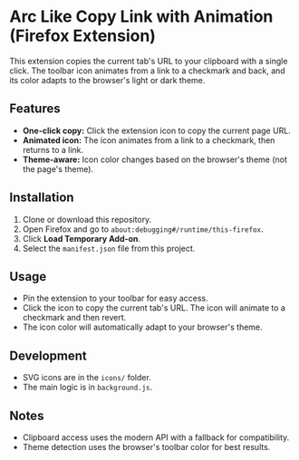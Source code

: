 # Arc Like Copy Link with Animation (Firefox Extension)

This extension copies the current tab's URL to your clipboard with a single click. The toolbar icon animates from a link to a checkmark and back, and its color adapts to the browser's light or dark theme.

## Features
- **One-click copy:** Click the extension icon to copy the current page URL.
- **Animated icon:** The icon animates from a link to a checkmark, then returns to a link.
- **Theme-aware:** Icon color changes based on the browser's theme (not the page's theme).

## Installation
1. Clone or download this repository.
2. Open Firefox and go to `about:debugging#/runtime/this-firefox`.
3. Click **Load Temporary Add-on**.
4. Select the `manifest.json` file from this project.

## Usage
- Pin the extension to your toolbar for easy access.
- Click the icon to copy the current tab's URL. The icon will animate to a checkmark and then revert.
- The icon color will automatically adapt to your browser's theme.

## Development
- SVG icons are in the `icons/` folder.
- The main logic is in `background.js`.

## Notes
- Clipboard access uses the modern API with a fallback for compatibility.
- Theme detection uses the browser's toolbar color for best results. 
